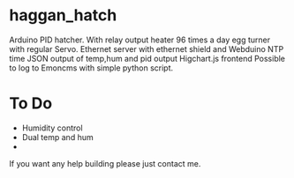 haggan_hatch
============

Arduino PID hatcher. 
With relay output heater
96 times a day egg turner with regular Servo. 
Ethernet server with ethernet shield and Webduino
NTP time
JSON output of temp,hum and pid output
Higchart.js frontend 
Possible to log to Emoncms with simple python script.



To Do
=====

* Humidity control
* Dual temp and hum
* 



If you want any help building please just contact me. 
